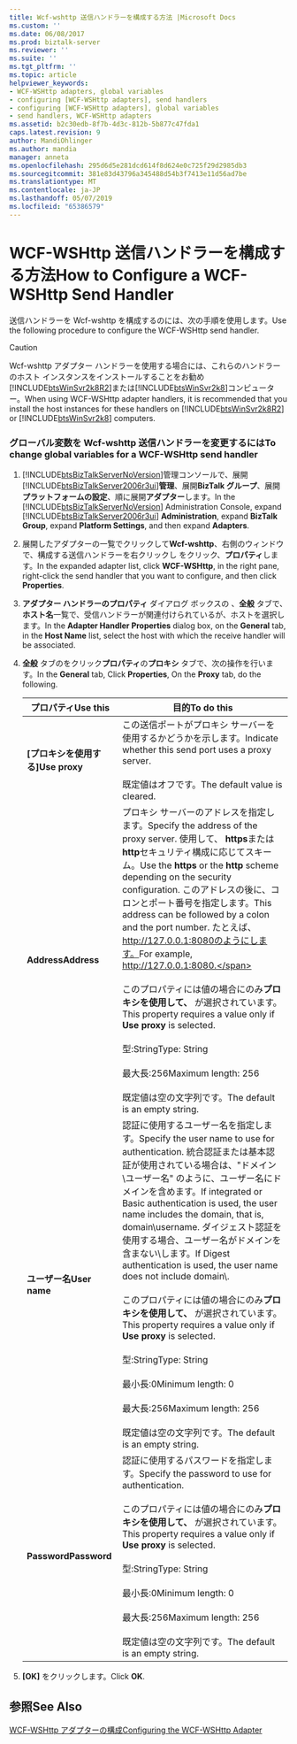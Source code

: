 ```yaml
---
title: Wcf-wshttp 送信ハンドラーを構成する方法 |Microsoft Docs
ms.custom: ''
ms.date: 06/08/2017
ms.prod: biztalk-server
ms.reviewer: ''
ms.suite: ''
ms.tgt_pltfrm: ''
ms.topic: article
helpviewer_keywords:
- WCF-WSHttp adapters, global variables
- configuring [WCF-WSHttp adapters], send handlers
- configuring [WCF-WSHttp adapters], global variables
- send handlers, WCF-WSHttp adapters
ms.assetid: b2c30edb-8f7b-4d3c-812b-5b877c47fda1
caps.latest.revision: 9
author: MandiOhlinger
ms.author: mandia
manager: anneta
ms.openlocfilehash: 295d6d5e281dcd614f8d624e0c725f29d2985db3
ms.sourcegitcommit: 381e83d43796a345488d54b3f7413e11d56ad7be
ms.translationtype: MT
ms.contentlocale: ja-JP
ms.lasthandoff: 05/07/2019
ms.locfileid: "65386579"
---
```

# <a name="how-to-configure-a-wcf-wshttp-send-handler"></a><span data-ttu-id="0139d-102">WCF-WSHttp 送信ハンドラーを構成する方法</span><span class="sxs-lookup"><span data-stu-id="0139d-102">How to Configure a WCF-WSHttp Send Handler</span></span>
<span data-ttu-id="0139d-103">送信ハンドラーを Wcf-wshttp を構成するのには、次の手順を使用します。</span><span class="sxs-lookup"><span data-stu-id="0139d-103">Use the following procedure to configure the WCF-WSHttp send handler.</span></span>  

> [!CAUTION]
>  <span data-ttu-id="0139d-104">Wcf-wshttp アダプター ハンドラーを使用する場合には、これらのハンドラーのホスト インスタンスをインストールすることをお勧め[!INCLUDE[btsWinSvr2k8R2](../includes/btswinsvr2k8r2-md.md)]または[!INCLUDE[btsWinSvr2k8](../includes/btswinsvr2k8-md.md)]コンピューター。</span><span class="sxs-lookup"><span data-stu-id="0139d-104">When using WCF-WSHttp adapter handlers, it is recommended that you install the host instances for these handlers on [!INCLUDE[btsWinSvr2k8R2](../includes/btswinsvr2k8r2-md.md)] or [!INCLUDE[btsWinSvr2k8](../includes/btswinsvr2k8-md.md)] computers.</span></span>  

### <a name="to-change-global-variables-for-a-wcf-wshttp-send-handler"></a><span data-ttu-id="0139d-105">グローバル変数を Wcf-wshttp 送信ハンドラーを変更するには</span><span class="sxs-lookup"><span data-stu-id="0139d-105">To change global variables for a WCF-WSHttp send handler</span></span>  

1. <span data-ttu-id="0139d-106">[!INCLUDE[btsBizTalkServerNoVersion](../includes/btsbiztalkservernoversion-md.md)]管理コンソールで、展開[!INCLUDE[btsBizTalkServer2006r3ui](../includes/btsbiztalkserver2006r3ui-md.md)]**管理**、展開**BizTalk グループ**、展開**プラットフォームの設定**、順に展開**アダプター**します。</span><span class="sxs-lookup"><span data-stu-id="0139d-106">In the [!INCLUDE[btsBizTalkServerNoVersion](../includes/btsbiztalkservernoversion-md.md)] Administration Console, expand [!INCLUDE[btsBizTalkServer2006r3ui](../includes/btsbiztalkserver2006r3ui-md.md)] **Administration**, expand **BizTalk Group**, expand **Platform Settings**, and then expand **Adapters**.</span></span>  

2. <span data-ttu-id="0139d-107">展開したアダプターの一覧でクリックして**Wcf-wshttp**、右側のウィンドウで、構成する送信ハンドラーを右クリックし をクリック、**プロパティ**します。</span><span class="sxs-lookup"><span data-stu-id="0139d-107">In the expanded adapter list, click **WCF-WSHttp**, in the right pane, right-click the send handler that you want to configure, and then click **Properties**.</span></span>  

3. <span data-ttu-id="0139d-108">**アダプター ハンドラーのプロパティ** ダイアログ ボックスの 、**全般** タブで、**ホスト名**一覧で、受信ハンドラーが関連付けられているが、ホストを選択します。</span><span class="sxs-lookup"><span data-stu-id="0139d-108">In the **Adapter Handler Properties** dialog box, on the **General** tab, in the **Host Name** list, select the host with which the receive handler will be associated.</span></span>  

4. <span data-ttu-id="0139d-109">**全般** タブのをクリック**プロパティ**の**プロキシ** タブで、次の操作を行います。</span><span class="sxs-lookup"><span data-stu-id="0139d-109">In the **General** tab, Click **Properties**, On the **Proxy** tab, do the following.</span></span>  


   |   <span data-ttu-id="0139d-110">プロパティ</span><span class="sxs-lookup"><span data-stu-id="0139d-110">Use this</span></span>    |                                                                                                                                                                                                                        <span data-ttu-id="0139d-111">目的</span><span class="sxs-lookup"><span data-stu-id="0139d-111">To do this</span></span>                                                                                                                                                                                                                        |
   |---------------|----------------------------------------------------------------------------------------------------------------------------------------------------------------------------------------------------------------------------------------------------------------------------------------------------------------------------------------------------------------------------------------------------------------------------------------------------------|
   | <span data-ttu-id="0139d-112">**[プロキシを使用する]**</span><span class="sxs-lookup"><span data-stu-id="0139d-112">**Use proxy**</span></span> |                                                                                                                                                                              <span data-ttu-id="0139d-113">この送信ポートがプロキシ サーバーを使用するかどうかを示します。</span><span class="sxs-lookup"><span data-stu-id="0139d-113">Indicate whether this send port uses a proxy server.</span></span><br /><br /> <span data-ttu-id="0139d-114">既定値はオフです。</span><span class="sxs-lookup"><span data-stu-id="0139d-114">The default value is cleared.</span></span>                                                                                                                                                                              |
   |  <span data-ttu-id="0139d-115">**Address**</span><span class="sxs-lookup"><span data-stu-id="0139d-115">**Address**</span></span>  |                      <span data-ttu-id="0139d-116">プロキシ サーバーのアドレスを指定します。</span><span class="sxs-lookup"><span data-stu-id="0139d-116">Specify the address of the proxy server.</span></span> <span data-ttu-id="0139d-117">使用して、 **https**または**http**セキュリティ構成に応じてスキーム。</span><span class="sxs-lookup"><span data-stu-id="0139d-117">Use the **https** or the **http** scheme depending on the security configuration.</span></span> <span data-ttu-id="0139d-118">このアドレスの後に、コロンとポート番号を指定します。</span><span class="sxs-lookup"><span data-stu-id="0139d-118">This address can be followed by a colon and the port number.</span></span> <span data-ttu-id="0139d-119">たとえば、 http://127.0.0.1:8080のようにします。</span><span class="sxs-lookup"><span data-stu-id="0139d-119">For example, http://127.0.0.1:8080.</span></span><br /><br /> <span data-ttu-id="0139d-120">このプロパティには値の場合にのみ**プロキシを使用して、** が選択されています。</span><span class="sxs-lookup"><span data-stu-id="0139d-120">This property requires a value only if **Use proxy** is selected.</span></span><br /><br /> <span data-ttu-id="0139d-121">型:String</span><span class="sxs-lookup"><span data-stu-id="0139d-121">Type: String</span></span><br /><br /> <span data-ttu-id="0139d-122">最大長:256</span><span class="sxs-lookup"><span data-stu-id="0139d-122">Maximum length: 256</span></span><br /><br /> <span data-ttu-id="0139d-123">既定値は空の文字列です。</span><span class="sxs-lookup"><span data-stu-id="0139d-123">The default is an empty string.</span></span>                      |
   | <span data-ttu-id="0139d-124">**ユーザー名**</span><span class="sxs-lookup"><span data-stu-id="0139d-124">**User name**</span></span> | <span data-ttu-id="0139d-125">認証に使用するユーザー名を指定します。</span><span class="sxs-lookup"><span data-stu-id="0139d-125">Specify the user name to use for authentication.</span></span> <span data-ttu-id="0139d-126">統合認証または基本認証が使用されている場合は、"ドメイン\ユーザー名" のように、ユーザー名にドメインを含めます。</span><span class="sxs-lookup"><span data-stu-id="0139d-126">If integrated or Basic authentication is used, the user name includes the domain, that is, domain\username.</span></span> <span data-ttu-id="0139d-127">ダイジェスト認証を使用する場合、ユーザー名がドメインを含まない\\します。</span><span class="sxs-lookup"><span data-stu-id="0139d-127">If Digest authentication is used, the user name does not include domain\\.</span></span><br /><br /> <span data-ttu-id="0139d-128">このプロパティには値の場合にのみ**プロキシを使用して、** が選択されています。</span><span class="sxs-lookup"><span data-stu-id="0139d-128">This property requires a value only if **Use proxy** is selected.</span></span><br /><br /> <span data-ttu-id="0139d-129">型:String</span><span class="sxs-lookup"><span data-stu-id="0139d-129">Type: String</span></span><br /><br /> <span data-ttu-id="0139d-130">最小長:0</span><span class="sxs-lookup"><span data-stu-id="0139d-130">Minimum length: 0</span></span><br /><br /> <span data-ttu-id="0139d-131">最大長:256</span><span class="sxs-lookup"><span data-stu-id="0139d-131">Maximum length: 256</span></span><br /><br /> <span data-ttu-id="0139d-132">既定値は空の文字列です。</span><span class="sxs-lookup"><span data-stu-id="0139d-132">The default is an empty string.</span></span> |
   | <span data-ttu-id="0139d-133">**Password**</span><span class="sxs-lookup"><span data-stu-id="0139d-133">**Password**</span></span>  |                                                                                             <span data-ttu-id="0139d-134">認証に使用するパスワードを指定します。</span><span class="sxs-lookup"><span data-stu-id="0139d-134">Specify the password to use for authentication.</span></span><br /><br /> <span data-ttu-id="0139d-135">このプロパティには値の場合にのみ**プロキシを使用して、** が選択されています。</span><span class="sxs-lookup"><span data-stu-id="0139d-135">This property requires a value only if **Use proxy** is selected.</span></span><br /><br /> <span data-ttu-id="0139d-136">型:String</span><span class="sxs-lookup"><span data-stu-id="0139d-136">Type: String</span></span><br /><br /> <span data-ttu-id="0139d-137">最小長:0</span><span class="sxs-lookup"><span data-stu-id="0139d-137">Minimum length: 0</span></span><br /><br /> <span data-ttu-id="0139d-138">最大長:256</span><span class="sxs-lookup"><span data-stu-id="0139d-138">Maximum length: 256</span></span><br /><br /> <span data-ttu-id="0139d-139">既定値は空の文字列です。</span><span class="sxs-lookup"><span data-stu-id="0139d-139">The default is an empty string.</span></span>                                                                                             |


5. <span data-ttu-id="0139d-140">**[OK]** をクリックします。</span><span class="sxs-lookup"><span data-stu-id="0139d-140">Click **OK**.</span></span>  

## <a name="see-also"></a><span data-ttu-id="0139d-141">参照</span><span class="sxs-lookup"><span data-stu-id="0139d-141">See Also</span></span>  
 [<span data-ttu-id="0139d-142">WCF-WSHttp アダプターの構成</span><span class="sxs-lookup"><span data-stu-id="0139d-142">Configuring the WCF-WSHttp Adapter</span></span>](../core/configuring-the-wcf-wshttp-adapter.md)